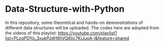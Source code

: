 # Data-Structure-with-Python
In this repository, some theoretical and hands-on demonstrations of different data structures will be uploaded.
The codes here are adopted from the videos of this playlist:  https://youtube.com/playlist?list=PLzgPDYo_3xukPJdH6hVQ6Iic7KiJuoA-l&feature=shared
